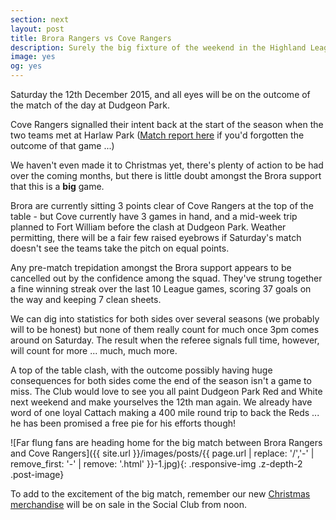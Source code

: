```yaml
---
section: next
layout: post
title: Brora Rangers vs Cove Rangers
description: Surely the big fixture of the weekend in the Highland League. Brora Rangers look to keep their place at the top of the League and serve up Cove's first league defeat of the season.
image: yes
og: yes
---
```

Saturday the 12th December 2015, and all eyes will be on the outcome of the match of the day at Dudgeon Park.

Cove Rangers signalled their intent back at the start of the season when the two teams met at Harlaw Park ([Match report here](/2015/08/24/cove-away-report.html) if you'd forgotten the outcome of that game ...)

We haven't even made it to Christmas yet, there's plenty of action to be had over the coming months, but there is little doubt amongst the Brora support that this is a **big** game.

Brora are currently sitting 3 points clear of Cove Rangers at the top of the table - but Cove currently have 3 games in hand, and a mid-week trip planned to Fort William before the clash at Dudgeon Park. Weather permitting, there will be a fair few raised eyebrows if Saturday's match doesn't see the teams take the pitch on equal points.

Any pre-match trepidation amongst the Brora support appears to be cancelled out by the confidence among the squad. They've strung together a fine winning streak over the last 10 League games, scoring 37 goals on the way and keeping 7 clean sheets.

We can dig into statistics for both sides over several seasons (we probably will to be honest) but none of them really count for much once 3pm comes around on Saturday. The result when the referee signals full time, however, will count for more ... much, much more.

A top of the table clash, with the outcome possibly having huge consequences for both sides come the end of the season isn't a game to miss. The Club would love to see you all paint Dudgeon Park Red and White next weekend and make yourselves the 12th man again. We already have word of one loyal Cattach making a 400 mile round trip to back the Reds ... he has been promised a free pie for his efforts though!

![Far flung fans are heading home for the big match between Brora Rangers and Cove Rangers]({{ site.url }}/images/posts/{{ page.url | replace: '/','-' | remove_first: '-' | remove: '.html' }}-1.jpg){: .responsive-img .z-depth-2 .post-image}

To add to the excitement of the big match, remember our new [Christmas merchandise](/merchandise/) will be on sale in the Social Club from noon.